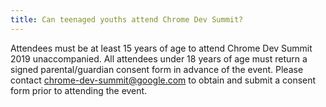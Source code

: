 ```yaml
---
title: Can teenaged youths attend Chrome Dev Summit?
---
```


Attendees must be at least 15 years of age to attend Chrome Dev Summit 2019 unaccompanied. All attendees under 18 years of age must return a signed parental/guardian consent form in advance of the event. Please contact [chrome-dev-summit@google.com](mailto:chrome-dev-summit@google.com) to obtain and submit a consent form prior to attending the event.

